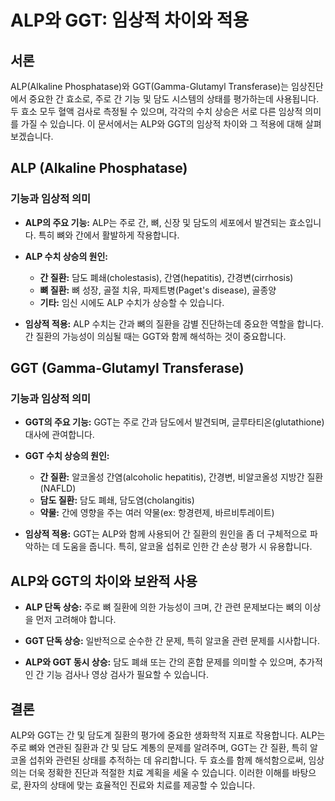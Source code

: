 # ALP와 GGT: 임상적 차이와 적용

## 서론

ALP(Alkaline Phosphatase)와 GGT(Gamma-Glutamyl Transferase)는 임상진단에서 중요한 간 효소로, 주로 간 기능 및 담도 시스템의 상태를 평가하는데 사용됩니다. 두 효소 모두 혈액 검사로 측정될 수 있으며, 각각의 수치 상승은 서로 다른 임상적 의미를 가질 수 있습니다. 이 문서에서는 ALP와 GGT의 임상적 차이와 그 적용에 대해 살펴보겠습니다.

## ALP (Alkaline Phosphatase)

### 기능과 임상적 의미

- **ALP의 주요 기능:** ALP는 주로 간, 뼈, 신장 및 담도의 세포에서 발견되는 효소입니다. 특히 뼈와 간에서 활발하게 작용합니다.
  
- **ALP 수치 상승의 원인:** 
  - **간 질환:** 담도 폐쇄(cholestasis), 간염(hepatitis), 간경변(cirrhosis)
  - **뼈 질환:** 뼈 성장, 골절 치유, 파제트병(Paget's disease), 골종양
  - **기타:** 임신 시에도 ALP 수치가 상승할 수 있습니다.

- **임상적 적용:** ALP 수치는 간과 뼈의 질환을 감별 진단하는데 중요한 역할을 합니다. 간 질환의 가능성이 의심될 때는 GGT와 함께 해석하는 것이 중요합니다.

## GGT (Gamma-Glutamyl Transferase)

### 기능과 임상적 의미

- **GGT의 주요 기능:** GGT는 주로 간과 담도에서 발견되며, 글루타티온(glutathione) 대사에 관여합니다.

- **GGT 수치 상승의 원인:**
  - **간 질환:** 알코올성 간염(alcoholic hepatitis), 간경변, 비알코올성 지방간 질환(NAFLD)
  - **담도 질환:** 담도 폐쇄, 담도염(cholangitis)
  - **약물:** 간에 영향을 주는 여러 약물(ex: 항경련제, 바르비투레이트)

- **임상적 적용:** GGT는 ALP와 함께 사용되어 간 질환의 원인을 좀 더 구체적으로 파악하는 데 도움을 줍니다. 특히, 알코올 섭취로 인한 간 손상 평가 시 유용합니다.

## ALP와 GGT의 차이와 보완적 사용

- **ALP 단독 상승:** 주로 뼈 질환에 의한 가능성이 크며, 간 관련 문제보다는 뼈의 이상을 먼저 고려해야 합니다.
  
- **GGT 단독 상승:** 일반적으로 순수한 간 문제, 특히 알코올 관련 문제를 시사합니다.

- **ALP와 GGT 동시 상승:** 담도 폐쇄 또는 간의 혼합 문제를 의미할 수 있으며, 추가적인 간 기능 검사나 영상 검사가 필요할 수 있습니다.

## 결론

ALP와 GGT는 간 및 담도계 질환의 평가에 중요한 생화학적 지표로 작용합니다. ALP는 주로 뼈와 연관된 질환과 간 및 담도 계통의 문제를 알려주며, GGT는 간 질환, 특히 알코올 섭취와 관련된 상태를 추적하는 데 유리합니다. 두 효소를 함께 해석함으로써, 임상의는 더욱 정확한 진단과 적절한 치료 계획을 세울 수 있습니다. 이러한 이해를 바탕으로, 환자의 상태에 맞는 효율적인 진료와 치료를 제공할 수 있습니다.